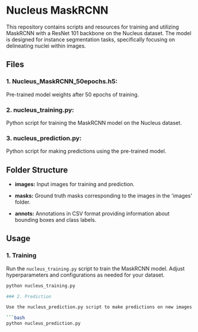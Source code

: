 # Nucleus MaskRCNN


This repository contains scripts and resources for training and utilizing MaskRCNN with a ResNet 101 backbone on the Nucleus dataset. The model is designed for instance segmentation tasks, specifically focusing on delineating nuclei within images.

## Files

### 1. Nucleus_MaskRCNN_50epochs.h5:
Pre-trained model weights after 50 epochs of training.

### 2. nucleus_training.py:
Python script for training the MaskRCNN model on the Nucleus dataset.

### 3. nucleus_prediction.py:
Python script for making predictions using the pre-trained model.

## Folder Structure

- **images:**
Input images for training and prediction.

- **masks:**
Ground truth masks corresponding to the images in the 'images' folder.

- **annots:**
Annotations in CSV format providing information about bounding boxes and class labels.

## Usage

### 1. Training

Run the `nucleus_training.py` script to train the MaskRCNN model. Adjust hyperparameters and configurations as needed for your dataset.

```bash
python nucleus_training.py

### 2. Prediction 

Use the nucleus_prediction.py script to make predictions on new images using the pre-trained model weights.

```bash
python nucleus_prediction.py

